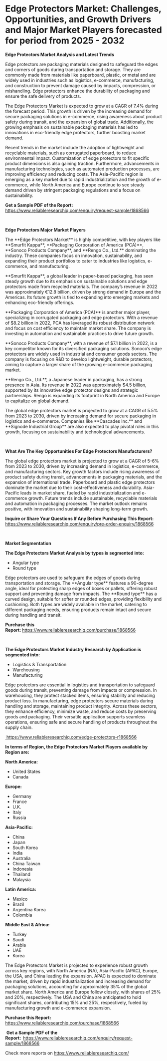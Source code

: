 <p><h1>Edge Protectors Market: Challenges, Opportunities, and Growth Drivers and Major Market Players forecasted for period from 2025 - 2032</h1></p><p><strong>Edge Protectors Market Analysis and Latest Trends</strong></p>
<p><p>Edge protectors are packaging materials designed to safeguard the edges and corners of goods during transportation and storage. They are commonly made from materials like paperboard, plastic, or metal and are widely used in industries such as logistics, e-commerce, manufacturing, and construction to prevent damage caused by impacts, compression, or mishandling. Edge protectors enhance the durability of packaging and ensure the safe delivery of products.</p><p>The Edge Protectors Market is expected to grow at a CAGR of 7.4% during the forecast period. This growth is driven by the increasing demand for secure packaging solutions in e-commerce, rising awareness about product safety during transit, and the expansion of global trade. Additionally, the growing emphasis on sustainable packaging materials has led to innovations in eco-friendly edge protectors, further boosting market demand.</p><p>Recent trends in the market include the adoption of lightweight and recyclable materials, such as corrugated paperboard, to reduce environmental impact. Customization of edge protectors to fit specific product dimensions is also gaining traction. Furthermore, advancements in manufacturing technologies, such as automated production processes, are improving efficiency and reducing costs. The Asia-Pacific region is emerging as a key market due to rapid industrialization and the growth of e-commerce, while North America and Europe continue to see steady demand driven by stringent packaging regulations and a focus on sustainability.</p></p>
<p><strong>Get a Sample PDF of the Report:&nbsp;</strong> <a href="https://www.reliableresearchiq.com/enquiry/request-sample/1868566?utm_campaign=2187&utm_medium=2&utm_source=Github&utm_content=ia&utm_term=25012025&utm_id=edge-protectors">https://www.reliableresearchiq.com/enquiry/request-sample/1868566</a></p>
<p>&nbsp;</p>
<p><strong>Edge Protectors Major Market Players</strong></p>
<p><p>The **Edge Protectors Market** is highly competitive, with key players like **Smurfit Kappa**, **Packaging Corporation of America (PCA)**, **Sonoco Products Company**, and **Rengo Co., Ltd.** dominating the industry. These companies focus on innovation, sustainability, and expanding their product portfolios to cater to industries like logistics, e-commerce, and manufacturing.</p><p>**Smurfit Kappa**, a global leader in paper-based packaging, has seen steady growth due to its emphasis on sustainable solutions and edge protectors made from recycled materials. The company’s revenue in 2022 was approximately €12.8 billion, driven by strong demand in Europe and the Americas. Its future growth is tied to expanding into emerging markets and enhancing eco-friendly offerings.</p><p>**Packaging Corporation of America (PCA)** is another major player, specializing in corrugated packaging and edge protectors. With a revenue of $8.2 billion in 2022, PCA has leveraged its robust distribution network and focus on cost efficiency to maintain market share. The company is investing in automation and sustainable practices to drive future growth.</p><p>**Sonoco Products Company**, with a revenue of $7.1 billion in 2022, is a key competitor known for its diversified packaging solutions. Sonoco’s edge protectors are widely used in industrial and consumer goods sectors. The company is focusing on R&D to develop lightweight, durable protectors, aiming to capture a larger share of the growing e-commerce packaging market.</p><p>**Rengo Co., Ltd.**, a Japanese leader in packaging, has a strong presence in Asia. Its revenue in 2022 was approximately $4.5 billion, supported by its innovative edge protector designs and strategic partnerships. Rengo is expanding its footprint in North America and Europe to capitalize on global demand.</p><p>The global edge protectors market is projected to grow at a CAGR of 5.5% from 2023 to 2030, driven by increasing demand for secure packaging in logistics and e-commerce. Companies like **Cascades Inc.** and **Signode Industrial Group** are also expected to play pivotal roles in this growth, focusing on sustainability and technological advancements.</p></p>
<p>&nbsp;</p>
<p><strong>What Are The Key Opportunities For Edge Protectors Manufacturers?</strong></p>
<p><p>The global edge protectors market is projected to grow at a CAGR of 5-6% from 2023 to 2030, driven by increasing demand in logistics, e-commerce, and manufacturing sectors. Key growth factors include rising awareness of product safety during transit, advancements in packaging materials, and the expansion of international trade. Paperboard and plastic edge protectors dominate the market due to their cost-effectiveness and durability. Asia-Pacific leads in market share, fueled by rapid industrialization and e-commerce growth. Future trends include sustainable, recyclable materials and automation in packaging processes. The market outlook remains positive, with innovation and sustainability shaping long-term growth.</p></p>
<p><strong>Inquire or Share Your Questions If Any Before Purchasing This Report:</strong> <a href="https://www.reliableresearchiq.com/enquiry/pre-order-enquiry/1868566?utm_campaign=2187&utm_medium=2&utm_source=Github&utm_content=ia&utm_term=25012025&utm_id=edge-protectors">https://www.reliableresearchiq.com/enquiry/pre-order-enquiry/1868566</a></p>
<p>&nbsp;</p>
<p><strong>Market Segmentation</strong></p>
<p><strong>The Edge Protectors Market Analysis by types is segmented into:</strong></p>
<p><ul><li>Angular type</li><li>Round type</li></ul></p>
<p><p>Edge protectors are used to safeguard the edges of goods during transportation and storage. The **Angular type** features a 90-degree angle, ideal for protecting sharp edges of boxes or pallets, offering robust support and preventing damage from impacts. The **Round type** has a curved design, suitable for softer or rounded edges, providing flexibility and cushioning. Both types are widely available in the market, catering to different packaging needs, ensuring products remain intact and secure during handling and transit.</p></p>
<p><strong>Purchase this Report:&nbsp;</strong><a href="https://www.reliableresearchiq.com/purchase/1868566?utm_campaign=2187&utm_medium=2&utm_source=Github&utm_content=ia&utm_term=25012025&utm_id=edge-protectors">https://www.reliableresearchiq.com/purchase/1868566</a></p>
<p>&nbsp;</p>
<p><strong>The Edge Protectors Market Industry Research by Application is segmented into:</strong></p>
<p><ul><li>Logistics & Transportation</li><li>Warehousing</li><li>Manufacturing</li></ul></p>
<p><p>Edge protectors are essential in logistics and transportation to safeguard goods during transit, preventing damage from impacts or compression. In warehousing, they protect stacked items, ensuring stability and reducing product loss. In manufacturing, edge protectors secure materials during handling and storage, maintaining product integrity. Across these sectors, they enhance efficiency, minimize waste, and reduce costs by preserving goods and packaging. Their versatile application supports seamless operations, ensuring safe and secure handling of products throughout the supply chain.</p></p>
<p><a href="https://www.reliableresearchiq.com/edge-protectors-r1868566?utm_campaign=2187&utm_medium=2&utm_source=Github&utm_content=ia&utm_term=25012025&utm_id=edge-protectors">&nbsp;https://www.reliableresearchiq.com/edge-protectors-r1868566</a></p>
<p><strong>In terms of Region, the Edge Protectors Market Players available by Region are:</strong></p>
<p>
    <p> <strong> North America: </strong>
        <ul>
            <li>United States</li>
            <li>Canada</li>
        </ul>
        </p> 
    <p> <strong> Europe: </strong>
        <ul>
            <li>Germany</li>
            <li>France</li>
            <li>U.K.</li>
            <li>Italy</li>
            <li>Russia</li>
        </ul>
        </p> 
    <p> <strong> Asia-Pacific: </strong>
        <ul>
            <li>China</li>
            <li>Japan</li>
            <li>South Korea</li>
            <li>India</li>
            <li>Australia</li>
            <li>China Taiwan</li>
            <li>Indonesia</li>
            <li>Thailand</li>
            <li>Malaysia</li>
        </ul>
        </p> 
    <p> <strong> Latin America: </strong>
        <ul>
            <li>Mexico</li>
            <li>Brazil</li>
            <li>Argentina Korea</li>
            <li>Colombia</li>
        </ul>
        </p> 
    <p> <strong> Middle East & Africa: </strong>
        <ul>
            <li>Turkey</li>
            <li>Saudi</li>
            <li>Arabia</li>
            <li>UAE</li>
            <li>Korea</li>
        </ul>
    </p>
    </p>
<p><p>The Edge Protectors Market is projected to experience robust growth across key regions, with North America (NA), Asia-Pacific (APAC), Europe, the USA, and China leading the expansion. APAC is expected to dominate the market, driven by rapid industrialization and increasing demand for packaging solutions, accounting for approximately 35% of the global market share. North America and Europe follow closely, with shares of 25% and 20%, respectively. The USA and China are anticipated to hold significant shares, contributing 15% and 25%, respectively, fueled by manufacturing growth and e-commerce expansion.</p></p>
<p><strong>Purchase this Report: </strong><a href="https://www.reliableresearchiq.com/purchase/1868566?utm_campaign=2187&utm_medium=2&utm_source=Github&utm_content=ia&utm_term=25012025&utm_id=edge-protectors">https://www.reliableresearchiq.com/purchase/1868566</a></p>
<p>&nbsp;<strong>Get a Sample PDF of the Report:&nbsp;&nbsp;</strong><a href="https://www.reliableresearchiq.com/enquiry/request-sample/1868566?utm_campaign=2187&utm_medium=2&utm_source=Github&utm_content=ia&utm_term=25012025&utm_id=edge-protectors">https://www.reliableresearchiq.com/enquiry/request-sample/1868566</a></p>
<p><strong></strong></p>
<p>Check more reports on <a href="https://www.reliableresearchiq.com/?utm_campaign=2187&utm_medium=2&utm_source=Github&utm_content=ia&utm_term=25012025&utm_id=edge-protectors">https://www.reliableresearchiq.com/</a></p>